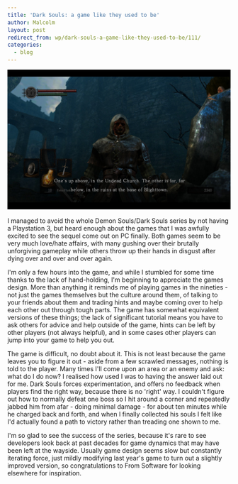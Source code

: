 ```yaml
---
title: 'Dark Souls: a game like they used to be'
author: Malcolm
layout: post
redirect_from: wp/dark-souls-a-game-like-they-used-to-be/111/
categories:
  - blog
---
```

![Dark Souls](/assets/2012-08-24_00001.jpg)
  
I managed to avoid the whole Demon Souls/Dark Souls series by not having a Playstation 3, but heard enough about the games that I was awfully excited to see the sequel come out on PC finally. Both games seem to be very much love/hate affairs, with many gushing over their brutally unforgiving gameplay while others throw up their hands in disgust after dying over and over and over again.

I'm only a few hours into the game, and while I stumbled for some time thanks to the lack of hand-holding, I'm beginning to appreciate the games design. More than anything it reminds me of playing games in the nineties - not just the games themselves but the culture around them, of talking to your friends about them and trading hints and maybe coming over to help each other out through tough parts. The game has somewhat equivalent versions of these things; the lack of significant tutorial means you have to ask others for advice and help outside of the game, hints can be left by other players (not always helpful), and in some cases other players can jump into your game to help you out.

The game is difficult, no doubt about it. This is not least because the game leaves you to figure it out - aside from a few scrawled messages, nothing is told to the player. Many times I'll come upon an area or an enemy and ask: what do I do now? I realised how used I was to having the answer laid out for me. Dark Souls forces experimentation, and offers no feedback when players find the right way, because there is no 'right' way. I couldn't figure out how to normally defeat one boss so I hit around a corner and repeatedly jabbed him from afar - doing minimal damage - for about ten minutes while he charged back and forth, and when I finally collected his souls I felt like I'd actually found a path to victory rather than treading one shown to me.

I'm so glad to see the success of the series, because it's rare to see developers look back at past decades for game dynamics that may have been left at the wayside. Usually game design seems slow but constantly iterating force, just mildly modifying last year's game to turn out a slightly improved version, so congratulations to From Software for looking elsewhere for inspiration.